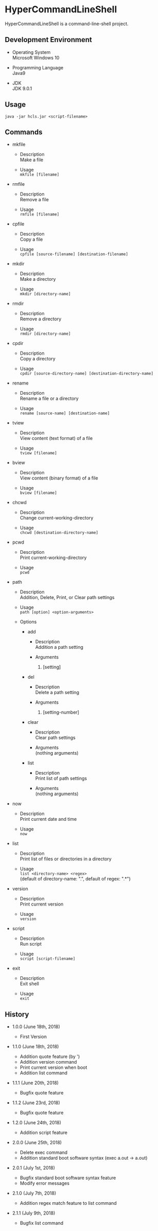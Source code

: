 HyperCommandLineShell
=====================
HyperCommandLineShell is a command-line-shell project.

Development Environment
-----------------------
* Operating System  
Microsoft Windows 10

* Programming Language  
Java9

* JDK  
JDK 9.0.1

Usage
-----
`java -jar hcls.jar <script-filename>`

Commands
--------
* mkfile
	* Description  
	Make a file

	* Usage  
	`mkfile [filename]`

* rmfile
	* Description  
	Remove a file

	* Usage  
	`rmfile [filename]`

* cpfile
	* Description  
	Copy a file

	* Usage  
	`cpfile [source-filename] [destination-filename]`

* mkdir
	* Description  
	Make a directory

	* Usage  
	`mkdir [directory-name]`

* rmdir
	* Description  
	Remove a directory

	* Usage  
	`rmdir [directory-name]`

* cpdir
	* Description  
	Copy a directory

	* Usage  
	`cpdir [source-directory-name] [destination-directory-name]`

* rename
	* Description  
	Rename a file or a directory

	* Usage  
	`rename [source-name] [destination-name]`

* tview
	* Description  
	View content (text format) of a file

	* Usage  
	`tview [filename]`

* bview
	* Description  
	View content (binary format) of a file

	* Usage  
	`bview [filename]`

* chcwd
	* Description  
	Change current-working-directory

	* Usage  
	`chcwd [destination-directory-name]`

* pcwd
	* Description  
	Print current-working-directory

	* Usage  
	`pcwd`

* path
	* Description  
	Addition, Delete, Print, or Clear path settings

	* Usage  
	`path [option] <option-arguments>`

	* Options
		* add
			* Description  
			Addition a path setting

			* Arguments  
				1. [setting]

		* del
			* Description  
			Delete a path setting

			* Arguments  
				1. [setting-number]

		* clear
			* Description  
			Clear path settings

			* Arguments  
				(nothing arguments)

		* list
			* Description  
			Print list of path settings

			* Arguments  
				(nothing arguments)

* now
	* Description  
	Print current date and time

	* Usage  
	`now`

* list
	* Description  
	Print list of files or directories in a directory

	* Usage  
	`list <directory-name> <regex>`  
	(default of directory-name:	".",
	 default of regex:		".*")

* version
	* Description  
	Print current version

	* Usage  
	`version`

* script
	* Description  
	Run script

	* Usage  
	`script [script-filename]`

* exit
	* Description  
	Exit shell

	* Usage  
	`exit`

History
-------
* 1.0.0 (June 18th, 2018)
	* First Version

* 1.1.0 (June 18th, 2018)
	* Addition quote feature (by ')
	* Addition version command
	* Print current version when boot
	* Addition list command

* 1.1.1 (June 20th, 2018)
	* Bugfix quote feature

* 1.1.2 (June 23rd, 2018)
	* Bugfix quote feature

* 1.2.0 (June 24th, 2018)
	* Addition script feature

* 2.0.0 (June 25th, 2018)
	* Delete exec command
	* Addition standard boot software syntax (exec a.out -> a.out)

* 2.0.1 (July 1st, 2018)
	* Bugfix standard boot software syntax feature
	* Modify error messages

* 2.1.0 (July 7th, 2018)
	* Addition regex match feature to list command

* 2.1.1 (July 9th, 2018)
	* Bugfix list command
